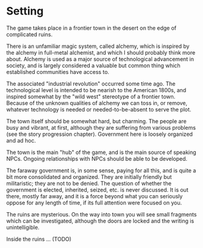 # Setting

The game takes place in a frontier town in the desert on the edge of complicated ruins.

There is an unfamiliar magic system, called alchemy, which is inspired by the alchemy in full-metal alchemist, and
which I should probably think more about. Alchemy is used as a major source of technological advancement in society,
and is largely considered a valuable but common thing which established communities have access to.

The associated "industrial revolution" occurred some time ago. The technological level is intended to be nearish
to the American 1800s, and inspired somewhat by the "wild west" stereotype of a frontier town. Because of the unknown
qualities of alchemy we can toss in, or remove, whatever technology is needed or needed-to-be-absent to serve the plot.

The town itself should be somewhat hard, but charming. The people are busy and vibrant, at first, although they are
suffering from various problems (see the story progression chapter). Government here is loosely organized and ad hoc.

The town is the main "hub" of the game, and is the main source of speaking NPCs. Ongoing relationships with NPCs should
be able to be developed.

The faraway government is, in some sense, paying for all this, and is quite a bit more consolidated and organized. They
are initially friendly but militaristic; they are not to be denied. The question of whether the government is elected,
inherited, seized, etc. is never discussed. It is out there, mostly far away, and it is a force beyond what you can
seriously oppose for any length of time, if its full attention were focused on you.

The ruins are mysterious. On the way into town you will see small fragments which can be investigated, although the
doors are locked and the writing is unintelligible.

Inside the ruins ... (TODO)
